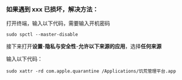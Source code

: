 ### 如果遇到 xxx 已损坏，解决方法：
打开终端，输入以下代码，需要输入开机密码
```shell
sudo spctl --master-disable
```
接下来打开**设置**-**隐私与安全性**-**允许以下来源的应用**，选择**任何来源**  
  
输入以下代码：
```shell
sudo xattr -rd com.apple.quarantine /Applications/饥荒管理平台.app
```

